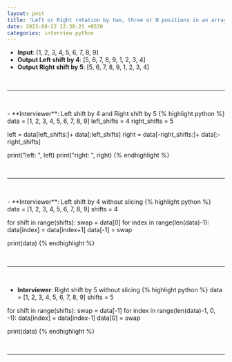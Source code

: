 ```yaml
---
layout: post
title: "Left or Right rotation by two, three or N positions in an array using Python"
date: 2023-08-22 12:38:21 +0530
categories: interview python
---
```

- **Input**: [1, 2, 3, 4, 5, 6, 7, 8, 9]
- **Output Left shift by 4**: [5, 6, 7, 8, 9, 1, 2, 3, 4]
- **Output Right shift by 5**: [5, 6, 7, 8, 9, 1, 2, 3, 4]
<p>&nbsp;</p><hr/><p>&nbsp;</p>
- **Interviewer**: Left shift by 4 and Right shift by 5
{% highlight python %}
data = [1, 2, 3, 4, 5, 6, 7, 8, 9]
left_shifts = 4
right_shifts = 5

left = data[left_shifts:]+ data[:left_shifts]
right = data[-right_shifts:]+ data[:-right_shifts]

print("left: ", left)
print("right: ", right)
{% endhighlight %}
<p>&nbsp;</p><hr/><p>&nbsp;</p>
- **Interviewer**: Left shift by 4 without slicing
{% highlight python %}
data = [1, 2, 3, 4, 5, 6, 7, 8, 9]
shifts = 4

for shift in range(shifts):
    swap = data[0]
    for index in range(len(data)-1):
        data[index] = data[index+1]
    data[-1] = swap

print(data)
{% endhighlight %}
<p>&nbsp;</p><hr/><p>&nbsp;</p>

- **Interviewer**: Right shift by 5 without slicing
{% highlight python %}
data = [1, 2, 3, 4, 5, 6, 7, 8, 9]
shifts = 5

for shift in range(shifts):
    swap = data[-1]
    for index in range(len(data)-1, 0, -1):
        data[index] = data[index-1]
    data[0] = swap

print(data)
{% endhighlight %}
<p>&nbsp;</p><hr/><p>&nbsp;</p>